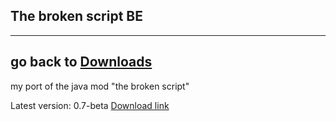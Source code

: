## The broken script BE
-----------------------
go back to [Downloads](Downloads.md)
-----------------------
my port of the java mod "the broken script"

Latest version: 0.7-beta
[Download link](https://www.mediafire.com/file/iv08vx33hao830v/The+Broken+Script+BE+v0.7-beta.mcaddon/file)
